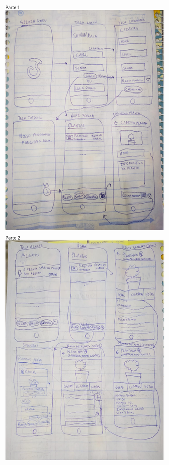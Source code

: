 Parte 1
<img width="570" height="700" src="https://github.com/RevolverOcelotIII/TrabalhoSamambaia/blob/main/docs/prototipos/baixa/baixa1.png?raw=true"/>

Parte 2
<img width="570" height="700" src="https://github.com/RevolverOcelotIII/TrabalhoSamambaia/blob/main/docs/prototipos/baixa/baixa2.png?raw=true"/>